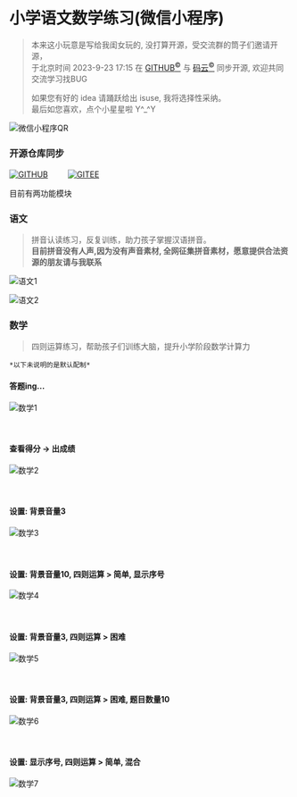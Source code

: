 # 小学语文数学练习(微信小程序)
> 本来这小玩意是写给我闺女玩的, 没打算开源，受交流群的筒子们邀请开源，  
> 于北京时间 2023-9-23 17:15 在 [GITHUB<sup>&copy;</sup>](https://github.com/toviLau/yuwen) 与 [码云<sup>&copy;</sup>](https://gitee.com/tovilau/yuwen) 同步开源, 欢迎共同交流学习找BUG  
> 
> 如果您有好的 idea 请踊跃给出 isuse, 我将选择性采纳。  
> 最后如您喜欢，点个小星星啦 Y\^_\^Y
> 

![微信小程序QR](./md/qr.jpg)  

### 开源仓库同步

 [![GITHUB](./md/github.svg)](https://github.com/toviLau/yuwen) 　　
 [![GITEE](./md/gitee.svg)](https://gitee.com/tovilau/yuwen)

目前有两功能模块 

### 语文
> 拼音认读练习，反复训练，助力孩子掌握汉语拼音。  
> **目前拼音没有人声,因为没有声音素材, 全网征集拼音素材，愿意提供合法资源的朋友请与我联系**  

![语文1](./md/yw1.png) 

![语文2](./md/yw2.png) 
 
### 数学 
> 四则运算练习，帮助孩子们训练大脑，提升小学阶段数学计算力  

`*以下未说明的是默认配制*`

#### 答题ing...  
![数学1](./md/sx1.png)  
<br><br>

#### 查看得分 -> 出成绩  
![数学2](./md/sx2.png)  
<br><br>

#### 设置: 背景音量3  
![数学3](./md/sx3.png)  
<br><br>

#### 设置: 背景音量10, 四则运算 > 简单, 显示序号  
![数学4](./md/sx4.png)  
<br><br>

#### 设置: 背景音量3, 四则运算 > 困难  
![数学5](./md/sx5.png)  
<br><br>

#### 设置: 背景音量3, 四则运算 > 困难, 题目数量10  
![数学6](./md/sx6.png)  
<br><br>

#### 设置: 显示序号, 四则运算 > 简单, 混合  
![数学7](./md/sx7.png)  
